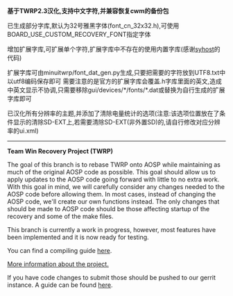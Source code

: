 **基于TWRP2.3汉化,支持中文字符,并兼容恢复cwm的备份包**

已生成部分字库,默认为32号雅黑字体(font\_cn\_32x32.h),可使用BOARD\_USE\_CUSTOM\_RECOVERY\_FONT指定字体

增加扩展字库,可扩展单个字符,扩展字库中不存在的使用内置字库(感谢[syhost](https://github.com/syhost)的代码)

扩展字库可由minuitwrp/font\_dat\_gen.py生成,只要把需要的字符放到UTF8.txt中以utf8编码保存即可
需要注意的是官方的扩展字库会覆盖.h字库里面的英文,造成中英文显示不协调,只需要移除gui/devices/\*/fonts/\*.dat或替换为自行生成的扩展字库即可


已汉化所有分辨率的主题,并添加了清除电量统计的选项(注意:该选项位置放在了条件显示的清除SD-EXT上,若需要清除SD-EXT(非外置SD)的,请自行修改对应分辨率的ui.xml)

-------------------------------------
**Team Win Recovery Project (TWRP)**

The goal of this branch is to rebase TWRP onto AOSP while maintaining as much of the original AOSP code as possible. This goal should allow us to apply updates to the AOSP code going forward with little to no extra work.  With this goal in mind, we will carefully consider any changes needed to the AOSP code before allowing them.  In most cases, instead of changing the AOSP code, we'll create our own functions instead.  The only changes that should be made to AOSP code should be those affecting startup of the recovery and some of the make files.

This branch is currently a work in progress, however, most features have been implemented and it is now ready for testing.

You can find a compiling guide [here](http://rootzwiki.com/topic/23903-how-to-compile-twrp-from-source/ "Guide").

[More information about the project.](http://www.teamw.in/project/twrp2 "More Information")

If you have code changes to submit those should be pushed to our gerrit instance.  A guide can be found [here](http://teamw.in/twrp2-gerrit "Gerrit Guide").
